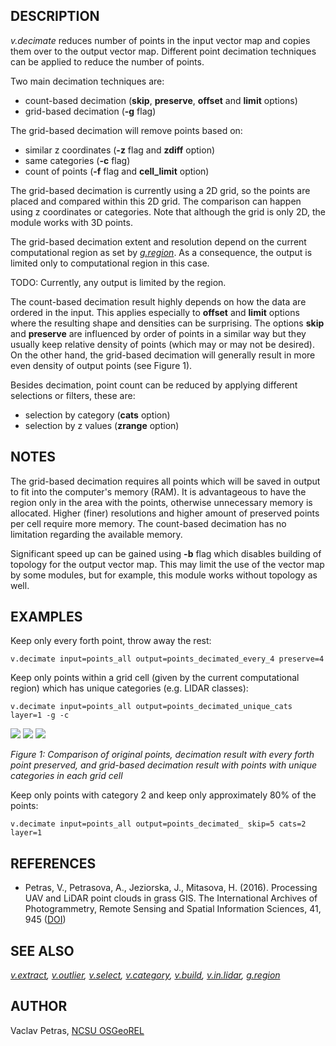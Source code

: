 ## DESCRIPTION

*v.decimate* reduces number of points in the input vector map and copies
them over to the output vector map. Different point decimation
techniques can be applied to reduce the number of points.

Two main decimation techniques are:

-   count-based decimation (**skip**, **preserve**, **offset** and
    **limit** options)
-   grid-based decimation (**-g** flag)

The grid-based decimation will remove points based on:

-   similar z coordinates (**-z** flag and **zdiff** option)
-   same categories (**-c** flag)
-   count of points (**-f** flag and **cell_limit** option)

The grid-based decimation is currently using a 2D grid, so the points
are placed and compared within this 2D grid. The comparison can happen
using z coordinates or categories. Note that although the grid is only
2D, the module works with 3D points.

The grid-based decimation extent and resolution depend on the current
computational region as set by *[g.region](g.region.html)*. As a
consequence, the output is limited only to computational region in this
case.

TODO: Currently, any output is limited by the region.

The count-based decimation result highly depends on how the data are
ordered in the input. This applies especially to **offset** and
**limit** options where the resulting shape and densities can be
surprising. The options **skip** and **preserve** are influenced by
order of points in a similar way but they usually keep relative density
of points (which may or may not be desired). On the other hand, the
grid-based decimation will generally result in more even density of
output points (see Figure 1).

Besides decimation, point count can be reduced by applying different
selections or filters, these are:

-   selection by category (**cats** option)
-   selection by z values (**zrange** option)

## NOTES

The grid-based decimation requires all points which will be saved in
output to fit into the computer\'s memory (RAM). It is advantageous to
have the region only in the area with the points, otherwise unnecessary
memory is allocated. Higher (finer) resolutions and higher amount of
preserved points per cell require more memory. The count-based
decimation has no limitation regarding the available memory.

Significant speed up can be gained using **-b** flag which disables
building of topology for the output vector map. This may limit the use
of the vector map by some modules, but for example, this module works
without topology as well.

## EXAMPLES

Keep only every forth point, throw away the rest:

```
v.decimate input=points_all output=points_decimated_every_4 preserve=4
```

Keep only points within a grid cell (given by the current computational
region) which has unique categories (e.g. LIDAR classes):

```
v.decimate input=points_all output=points_decimated_unique_cats layer=1 -g -c
```

![](v_decimate_original.png) ![](v_decimate_count.png)
![](v_decimate_grid_cat.png)

*Figure 1: Comparison of original points, decimation result with every
forth point preserved, and grid-based decimation result with points with
unique categories in each grid cell*

Keep only points with category 2 and keep only approximately 80% of the
points:

```
v.decimate input=points_all output=points_decimated_ skip=5 cats=2 layer=1
```

## REFERENCES

-   Petras, V., Petrasova, A., Jeziorska, J., Mitasova, H. (2016).
    Processing UAV and LiDAR point clouds in grass GIS. The
    International Archives of Photogrammetry, Remote Sensing and Spatial
    Information Sciences, 41, 945
    ([DOI](https://doi.org/10.5194/isprsarchives-XLI-B7-945-2016))

## SEE ALSO

*[v.extract](v.extract.html), [v.outlier](v.outlier.html),
[v.select](v.select.html), [v.category](v.category.html),
[v.build](v.build.html), [v.in.lidar](v.in.lidar.html),
[g.region](g.region.html)*

## AUTHOR

Vaclav Petras, [NCSU OSGeoREL](http://geospatial.ncsu.edu/osgeorel/)
